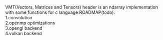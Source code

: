 VMT(Vectors, Matrices and Tensors) header is an ndarray implementation with some functions for c language
ROADMAP(todo): <br/>
1.convolution <br />
2.openmp optimizations <br />
3.opengl backend <br />
4.vulkan backend <br />
